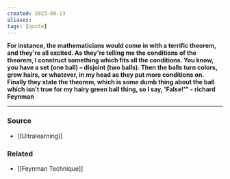 ```yaml
---
created: 2023-08-23
aliases: 
tags: [quote]
---
```

**For instance, the mathematicians would come in with a terrific theorem, and they're all excited. As they're telling me the conditions of the theorem, I construct something which fits all the conditions. You know, you have a set (one ball) – disjoint (two balls). Then the balls turn colors, grow hairs, or whatever, in my head as they put more conditions on. Finally they state the theorem, which is some dumb thing about the ball which isn't true for my hairy green ball thing, so I say, 'False!'" - richard Feynman**

****
### Source
- [[Ultralearning]]

### Related
- [[Feynman Technique]]
 